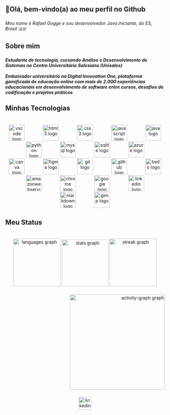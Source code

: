 <h2 align="left">👋Olá, bem-vindo(a) ao meu perfil no Github</h2>

###

<h6 align="left">Meu nome é Rafael Gogge e sou desenvolvedor Java iniciante, do ES, Brasil 🇧🇷</h6>

###

<h2 align="left">Sobre mim</h2>

###

<h5 align="left">Estudante de tecnologia, cursando Análise e Desenvolvimento de Sistemas no Centro Universitário Salesiano (Unisales)<br><br>Embaixador universitário na Digital Innovation One, plataforma gamificada de educação online com mais de 2.000 experiências educacionais em desenvolvimento de software entre cursos, desafios de codificação e projetos práticos</h5>

###

<h2 align="left">Minhas Tecnologias</h2>

###

<br clear="both">

<div align="center">
  <img src="https://skillicons.dev/icons?i=vscode" height="50" alt="vscode logo"  />
  <img width="50" />
  <img src="https://skillicons.dev/icons?i=html" height="50" alt="html5 logo"  />
  <img width="50" />
  <img src="https://skillicons.dev/icons?i=css" height="50" alt="css3 logo"  />
  <img width="50" />
  <img src="https://skillicons.dev/icons?i=js" height="50" alt="javascript logo"  />
  <img width="50" />
  <img src="https://skillicons.dev/icons?i=java" height="50" alt="java logo"  />
  <img width="50" />
  <img src="https://skillicons.dev/icons?i=py" height="50" alt="python logo"  />
  <img width="50" />
  <img src="https://skillicons.dev/icons?i=mysql" height="50" alt="mysql logo"  />
  <img width="50" />
  <img src="https://skillicons.dev/icons?i=sqlite" height="50" alt="sqlite logo"  />
  <img width="50" />
  <img src="https://skillicons.dev/icons?i=azure" height="50" alt="azure logo"  />
  <img width="50" />
  <img src="https://cdn.jsdelivr.net/gh/devicons/devicon/icons/canva/canva-original.svg" height="50" alt="canva logo"  />
  <img width="50" />
  <img src="https://cdn.jsdelivr.net/gh/devicons/devicon/icons/figma/figma-original.svg" height="50" alt="figma logo"  />
  <img width="50" />
  <img src="https://skillicons.dev/icons?i=git" height="50" alt="git logo"  />
  <img width="50" />
  <img src="https://skillicons.dev/icons?i=github" height="50" alt="github logo"  />
  <img width="50" />
  <img src="https://cdn.jsdelivr.net/gh/devicons/devicon/icons/trello/trello-plain.svg" height="50" alt="trello logo"  />
  <img width="50" />
  <img src="https://cdn.jsdelivr.net/gh/devicons/devicon/icons/amazonwebservices/amazonwebservices-line-wordmark.svg" height="50" alt="amazonwebservices logo"  />
  <img width="50" />
  <img src="https://cdn.jsdelivr.net/gh/devicons/devicon/icons/chrome/chrome-original.svg" height="50" alt="chrome logo"  />
  <img width="50" />
  <img src="https://cdn.jsdelivr.net/gh/devicons/devicon/icons/google/google-original.svg" height="50" alt="google logo"  />
  <img width="50" />
  <img src="https://cdn.jsdelivr.net/gh/devicons/devicon/icons/linkedin/linkedin-original.svg" height="50" alt="linkedin logo"  />
  <img width="50" />
  <img src="https://cdn.jsdelivr.net/gh/devicons/devicon/icons/markdown/markdown-original.svg" height="50" alt="markdown logo"  />
  <img width="50" />
  <img src="https://cdn.jsdelivr.net/gh/devicons/devicon/icons/gimp/gimp-original.svg" height="50" alt="gimp logo"  />
</div>

###

<h2 align="left">Meu Status</h2>

###

<br clear="both">

<div align="center">
  <img src="https://github-readme-stats.vercel.app/api/top-langs?username=rafaelgogge&locale=pt-br&hide_title=false&layout=compact&card_width=320&langs_count=5&theme=dracula&hide_border=false" height="150" alt="languages graph"  />
  <img src="https://github-readme-stats.vercel.app/api?username=rafaelgogge&hide_title=false&hide_rank=false&show_icons=true&include_all_commits=true&count_private=true&disable_animations=false&theme=dracula&locale=pt-br&hide_border=false" height="147" alt="stats graph"  />
  <img src="https://streak-stats.demolab.com?user=rafaelgogge&locale=en&mode=daily&theme=dracula&hide_border=false&border_radius=5" height="150" alt="streak graph"  />
</div>

###

<div align="right">
  <img src="https://github-readme-activity-graph.vercel.app/graph?username=rafaelgogge&radius=16&theme=react&area=true&order=5" height="300" alt="activity-graph graph"  />
</div>

###

<div align="center">
  <a href="https://www.linkedin.com/in/rafael-g-500824316/" target="_blank">
    <img src="https://img.shields.io/static/v1?message=LinkedIn&logo=linkedin&label=&color=0077B5&logoColor=white&labelColor=&style=for-the-badge" height="40" alt="linkedin logo"  />
  </a>
</div>

###
